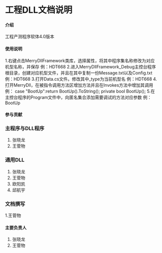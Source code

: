 # 工程DLL文档说明


#### 介绍
工程产测程序软体4.0版本


#### 使用说明
1.右键点击MerryDllFramework类库，选择属性，将其中程序集名称修改为对应机型名称，并保存 例：HDT668
2.进入MerryDllFramework_Debug主控台程序根目录，创建对应机型文件，并且在其中复制一份Message.txt以及Config.txt 例：HDT668
3.打开Data.cs文件。修改其中_type为当前机型名 例：HDT668
4.打开MerryDll，在被指令调用方法区增加方法并且在Invokes方法中增加其调用 例： case "BootUp":return BootUp().ToString();    private bool BootUp();
5.在主控台程序的Program文件中，向匿名集合添加需要调试的方法对应参数 例：BootUp


#### 参与贡献
### 主程序与DLL程序
1.  张晓龙
2.  王菅物
### 通用DLL
1.  张晓龙
2.  王菅物
3.  欧阳凯
4.  邱航宇
### 文档撰写
1.王菅物


#### 主要负责人
1.  张晓龙
2.  王菅物


